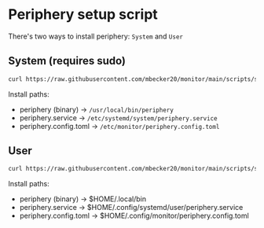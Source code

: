 # Periphery setup script

There's two ways to install periphery: `System` and `User`

## System (requires sudo)

```sh
curl https://raw.githubusercontent.com/mbecker20/monitor/main/scripts/setup-periphery.py | python3
```
Install paths:
- periphery (binary) -> `/usr/local/bin/periphery`
- periphery.service -> `/etc/systemd/system/periphery.service`
- periphery.config.toml -> `/etc/monitor/periphery.config.toml`

## User

```sh
curl https://raw.githubusercontent.com/mbecker20/monitor/main/scripts/setup-periphery.py | python3 - --user
```

Install paths:
- periphery (binary) -> $HOME/.local/bin
- periphery.service -> $HOME/.config/systemd/user/periphery.service
- periphery.config.toml -> $HOME/.config/monitor/periphery.config.toml